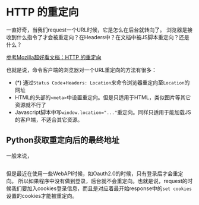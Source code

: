 # HTTP 的重定向

一直好奇，当我们request一个URL时候，它是怎么在后台就转向了。
浏览器是接收到什么指令了才会被重定向？在Headers中？在文档中被JS脚本重定向？还是什么？

[参考Mozilla超好看文档：HTTP 的重定向](https://developer.mozilla.org/zh-CN/docs/Web/HTTP/Redirections)

也就是说，命令客户端的浏览器对一个URL重定向的方法有很多：
- (*) 通过`Status Code`+`Headers: Location`来命令浏览器重定向至`Location`的网址
- HTML的头部的`<meta>`中设置重定向。但是只适用于HTML，类似图片等其它资源就不行了
- Javascript脚本中写`window.location="..."`重定向。同样只适用于能加载JS的客户端，不适合其它资源。


## Python获取重定向后的最终地址

一般来说，
```py

```

但是最近在使用一些WebAPI时候，如Oauth2.0的时候，只有登录后才会重定向。
所以如果程序中没有做到登录，后台就不会重定向。也就是说，request的时候我们要加入cookies登录信息，而且是对应着最开始response中的`set cookies`设置的cookies才能被重定向。